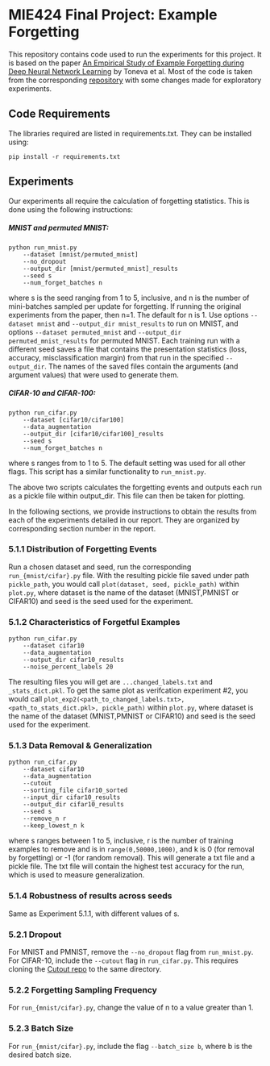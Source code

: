 # MIE424 Final Project: Example Forgetting 

This repository contains code used to run the experiments for this project. It is based on the paper [An Empirical Study of Example Forgetting during Deep Neural Network Learning](https://arxiv.org/abs/1812.05159) by Toneva et al. Most of the code is taken from the corresponding [repository](https://github.com/mtoneva/example_forgetting) with some changes made for exploratory experiments. 

## Code Requirements 

The libraries required are listed in requirements.txt. They can be installed using: 
```
pip install -r requirements.txt
```

## Experiments 

Our experiments all require the calculation of forgetting statistics. This is done using the following instructions: 

##### MNIST and permuted MNIST:
```
python run_mnist.py 
    --dataset [mnist/permuted_mnist]
    --no_dropout 
    --output_dir [mnist/permuted_mnist]_results
    --seed s
    --num_forget_batches n 
```
where s is the seed ranging from 1 to 5, inclusive, and n is the number of mini-batches sampled per update for forgetting. If running the original experiments from the paper, then n=1. The default for n is 1. Use options `--dataset mnist` and `--output_dir mnist_results` to run on MNIST, and options `--dataset permuted_mnist` and `--output_dir permuted_mnist_results` for permuted MNIST. Each training run with a different seed saves a file that contains the presentation statistics (loss, accuracy, misclassification margin) from that run in the specified `--output_dir`. The names of the saved files contain the arguments (and argument values) that were used to generate them.

##### CIFAR-10 and CIFAR-100:
```
python run_cifar.py 
    --dataset [cifar10/cifar100] 
    --data_augmentation 
    --output_dir [cifar10/cifar100]_results
    --seed s
    --num_forget_batches n 
```
where s ranges from to 1 to 5. The default setting was used for all other flags. This script has a similar functionality to `run_mnist.py`.

The above two scripts calculates the forgetting events and outputs each run as a pickle file within output_dir. This file can then be taken for plotting. 


In the following sections, we provide instructions to obtain the results from each of the experiments detailed in our report. They are organized by corresponding section number in the report. 

### 5.1.1 Distribution of Forgetting Events
Run a chosen dataset and seed, run the corresponding `run_{mnist/cifar}.py` file. With the resulting pickle file saved under path `pickle_path`, you would call `plot(dataset, seed, pickle_path)` within `plot.py`, where dataset is the name of the dataset (MNIST,PMNIST or CIFAR10) and seed is the seed used for the experiment.

### 5.1.2 Characteristics of Forgetful Examples
```
python run_cifar.py 
    --dataset cifar10 
    --data_augmentation 
    --output_dir cifar10_results 
    --noise_percent_labels 20
```

The resulting files you will get are `...changed_labels.txt` and `_stats_dict.pkl`. To get the same plot as verifcation experiment #2, you would call `plot_exp2(<path_to_changed_labels.txt>, <path_to_stats_dict.pkl>, pickle_path)` within `plot.py`, where dataset is the name of the dataset (MNIST,PMNIST or CIFAR10) and seed is the seed used for the experiment.

### 5.1.3 Data Removal & Generalization
```
python run_cifar.py 
    --dataset cifar10 
    --data_augmentation 
    --cutout 
    --sorting_file cifar10_sorted 
    --input_dir cifar10_results 
    --output_dir cifar10_results 
    --seed s 
    --remove_n r 
    --keep_lowest_n k
```
where s ranges between 1 to 5, inclusive, r is the number of training examples to remove and is in `range(0,50000,1000)`, and k is 0 (for removal by forgetting) or -1 (for random removal). This will generate a txt file and a pickle file. The txt file will contain the highest test accuracy for the run, which is used to measure generalization. 

### 5.1.4 Robustness of results across seeds
Same as Experiment 5.1.1, with different values of s. 

### 5.2.1 Dropout 
For MNIST and PMNIST, remove the `--no_dropout` flag from `run_mnist.py`. For CIFAR-10, include the `--cutout` flag in `run_cifar.py`. This requires cloning the [Cutout repo]((https://github.com/uoguelph-mlrg/Cutout)) to the same directory. 

### 5.2.2 Forgetting Sampling Frequency 
For `run_{mnist/cifar}.py`, change the value of n to a value greater than 1. 

### 5.2.3 Batch Size 
For `run_{mnist/cifar}.py`, include the flag `--batch_size b`, where b is the desired batch size. 

